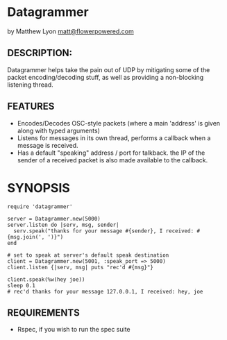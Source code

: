 # Datagrammer

by Matthew Lyon <matt@flowerpowered.com>

## DESCRIPTION:

Datagrammer helps take the pain out of UDP by mitigating some of the packet
encoding/decoding stuff, as well as providing a non-blocking listening thread.

## FEATURES

- Encodes/Decodes OSC-style packets (where a main 'address' is given along 
  with typed arguments)
- Listens for messages in its own thread, performs a callback when a 
  message is received.
- Has a default "speaking" address / port for talkback. the IP of the sender
  of a received packet is also made available to the callback.
  
# SYNOPSIS

    require 'datagrammer'
    
    server = Datagrammer.new(5000)
    server.listen do |serv, msg, sender| 
      serv.speak("thanks for your message #{sender}, I received: #{msg.join(', ')}")
    end
    
    # set to speak at server's default speak destination
    client = Datagrammer.new(5001, :speak_port => 5000) 
    client.listen {|serv, msg| puts "rec'd #{msg}"}
    
    client.speak(%w(hey joe))
    sleep 0.1
    # rec'd thanks for your message 127.0.0.1, I received: hey, joe

## REQUIREMENTS

* Rspec, if you wish to run the spec suite